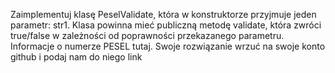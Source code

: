 Zaimplementuj klasę PeselValidate, która w konstruktorze przyjmuje jeden parametr: str1. Klasa powinna mieć publiczną metodę validate, która zwróci true/false w zależności od poprawności przekazanego parametru. Informacje o numerze PESEL tutaj. Swoje rozwiązanie wrzuć na swoje konto github i podaj nam do niego link